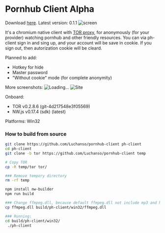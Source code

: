 # Pornhub Client Alpha

Download [here](https://github.com/Luchanso/pornhub-client/releases). Latest version: 0.1.1
![screen](https://cloud.githubusercontent.com/assets/2098777/18834361/1ed653fc-83fe-11e6-95d1-a210de686ec3.png)

It's a chromium native client with [TOR proxy](https://www.torproject.org/), for anonymously (for your provider) watching pornhub and other friendly resources. You can via ph-client sign in and sing up, and your account will be save in cookie. If you sign out, then autorization cookie will be cleard.

Planned to add:
* Hotkey for hide
* Master password
* "Without cookie" mode (for complete anonymity)

More screenshots:
![Loading...](https://cloud.githubusercontent.com/assets/2098777/18818028/2e434d2c-8377-11e6-9bac-4b0a1d85d8d2.png)
![Site](https://cloud.githubusercontent.com/assets/2098777/18818027/2e41ff4e-8377-11e6-8ee7-eef655e08683.png)

Onboard:
* TOR v0.2.8.6 (git-4d217548e3f05569)
* NW.js v0.17.4 (sdk) (latest)

Platforms: Win32

### How to build from source

```sh
git clone https://github.com/Luchanso/pornhub-client ph-client
cd ph-client
git clone -b tor https://github.com/Luchanso/pornhub-client temp

# Copy TOR
cp -R temp/tor tor/

### Remove tempory directory
rm -rf temp

npm install nw-builder
npm run build

### Change ffmpeg.dll, because default ffmpeg.dll not include mp3 and hc.264 codecs
cp ffmpeg.dll build/ph-client/win32/ffmpeg.dll

### Running:
cd build/ph-client/win32/
 ./ph-client
```

